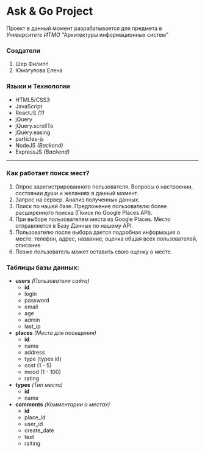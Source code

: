 # Ask & Go Project
Проект в данный момент разрабатывается для предмета в *Университете ИТМО* "Архитектуры информационных систем"

### Создатели
1. Шер Филипп
2. Юмагулова Елена

### Языки и Технологии
- HTML5/CSS3
- JavaScript
- ReactJS *(?)*
- jQuery
- jQuery.scrollTo
- jQuery.easing
- particles-js
- NodeJS *(Backend)*
- ExpressJS *(Backend)*

---
### Как работает поиск мест?
1. Опрос зарегистрированного пользователя. Вопросы о настроении, состоянии души и желаниях в данный момент.
2. Запрос на сервер. Анализ полученных данных.
3. Поиск по нашей базе. Предложение пользователю более расширенного поиска (Поиск по Google Places API).
4. При выборе пользователем места из Google Places. Место отправляется в Базу Данных по нашему API.
5. Пользователю после выбора дается подробная информация о месте: телефон, адрес, название, оценка общая всех пользователей, описание
6. Позже пользователь может оставить свою оценку о месте.

### Таблицы базы данных:
- __users__ *(Пользователи сайта)*
  - __id__
  - login
  - password
  - email
  - age
  - admin
  - last_ip
- __places__ *(Места для посещения)*
  - __id__
  - name
  - address
  - type (types.id)
  - cost (1 - 5)
  - mood (1 - 100)
  - rating
- __types__ *(Тип места)*
  - __id__
  - name
- __comments__ *(Комментарии о местах)*
  - __id__
  - place_id
  - user_id
  - create_date
  - text
  - raiting
